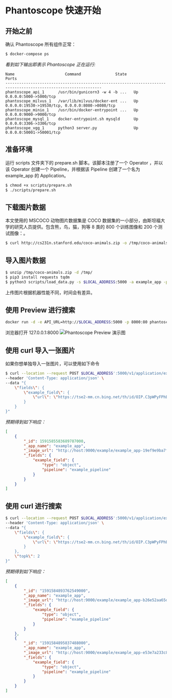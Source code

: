 # Phantoscope 快速开始
## 开始之前
确认 Phantoscope 所有组件正常：
```bash 
$ docker-compose ps
```

*看到如下输出即表示 Phantoscope 正在运行:*
```
Name                      Command               State                        Ports
----------------------------------------------------------------------------------------------------------------
phantoscope_api_1      /usr/bin/gunicorn3 -w 4 -b ...   Up      0.0.0.0:5000->5000/tcp
phantoscope_milvus_1   /var/lib/milvus/docker-ent ...   Up      0.0.0.0:19530->19530/tcp, 0.0.0.0:8080->8080/tcp
phantoscope_minio_1    /usr/bin/docker-entrypoint ...   Up      0.0.0.0:9000->9000/tcp
phantoscope_mysql_1    docker-entrypoint.sh mysqld      Up      0.0.0.0:3306->3306/tcp
phantoscope_vgg_1      python3 server.py                Up      0.0.0.0:50001->50001/tcp
```


## 准备环境

运行 scripts 文件夹下的 prepare.sh 脚本。该脚本注册了一个 Operator ，并以该 Operator 创建一个 Pipeline，并根据该 Pipeline 创建了一个名为 example_app 的 Application。
```bash
$ chmod +x scripts/prepare.sh
$ ./scripts/prepare.sh
```

## 下载图片数据
本文使用的 MSCOCO 动物图片数据集是 COCO 数据集的一小部分，由斯坦福大学的研究人员提供。包含熊，鸟，猫，狗等 8 类的 800 个训练图像和 200 个测试图像：。
```bash
$ curl http://cs231n.stanford.edu/coco-animals.zip -o /tmp/coco-animals.zip
```

## 导入图片数据
```bash
$ unzip /tmp/coco-animals.zip -d /tmp/
$ pip3 install requests tqdm
$ python3 scripts/load_data.py -s $LOCAL_ADDRESS:5000 -a example_app -p example_pipeline -d /tmp/coco-animals
```
上传图片根据机器性能不同，时间会有差异。

## 使用 Preview 进行搜索
```bash
docker run -d -e API_URL=http://$LOCAL_ADDRESS:5000 -p 8000:80 phantoscope/preview:latest
```
浏览器打开 127.0.0.1:8000 
![Phantoscope Preview 演示图](../../../../.github/preview.gif)


## 使用 curl 导入一张图片
如果你想单独导入一张图片，可以使用如下命令
``` bash
$ curl --location --request POST $LOCAL_ADDRESS':5000/v1/application/example_app/upload' \
--header 'Content-Type: application/json' \
--data "{
    \"fields\": {
        \"example_field\": {
            \"url\": \"https://tse2-mm.cn.bing.net/th/id/OIP.C3pWPyFPhBMiBeWoncc24QHaCq?w=300&h=108&c=7&o=5&dpr=2&pid=1.7\"
        }
    }
}"

```

*预期得到如下响应：*
```json
[
    {
        "_id": 1591585583689787000,
        "_app_name": "example_app",
        "_image_url": "http://host:9000/example/example_app-19ef9e9ba7f745dd90b2d9373c1aed56",
        "_fields": {
            "example_field": {
                "type": "object",
                "pipeline": "example_pipeline"
            }
        }
    }
]
```

## 使用 curl 进行搜索
```bash
$ curl --location --request POST $LOCAL_ADDRESS':5000/v1/application/example_app/search' \
--header 'Content-Type: application/json' \
--data "{
    \"fields\": {
        \"example_field\": {
            \"url\": \"https://tse2-mm.cn.bing.net/th/id/OIP.C3pWPyFPhBMiBeWoncc24QHaCq?w=300&h=108&c=7&o=5&dpr=2&pid=1.7\"
        }
    },
    \"topk\": 2
}"
```

*预期得到如下响应：*
```json
[
    {
        "_id": "1591584893762549000",
        "_app_name": "example_app",
        "_image_url": "http://host:9000/example/example_app-b26e52aa65df4c23bbd848e98df1f0a3",
        "_fields": {
            "example_field": {
                "type": "object",
                "pipeline": "example_pipeline"
            }
        }
    },
    {
        "_id": "1591584895837488000",
        "_app_name": "example_app",
        "_image_url": "http://host:9000/example/example_app-e53e7a233c814b7f825f7b58c2647501",
        "_fields": {
            "example_field": {
                "type": "object",
                "pipeline": "example_pipeline"
            }
        }
    }
]
```
